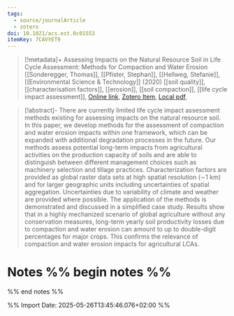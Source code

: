 ```yaml
---
tags:
  - source/journalArticle
  - zotero
doi: 10.1021/acs.est.0c01553
itemKey: 7CAVYET9
---
```

>[!metadata]+
> Assessing Impacts on the Natural Resource Soil in Life Cycle Assessment: Methods for Compaction and Water Erosion
> [[Sonderegger, Thomas]], [[Pfister, Stephan]], [[Hellweg, Stefanie]], 
> [[Environmental Science & Technology]] (2020)
> [[soil quality]], [[characterisation factors]], [[erosion]], [[soil compaction]], [[life cycle impact assessment]], 
> [Online link](https://doi.org/10.1021/acs.est.0c01553), [Zotero Item](zotero://select/library/items/7CAVYET9), [Local pdf](file://C:/Users/aburg/Documents/references/zotero/storage/WJPVLC9U/Sonderegger2020_AssessingImpacts.pdf), 

>[!abstract]-
>There are currently limited life cycle impact assessment methods existing for assessing impacts on the natural resource soil. In this paper, we develop methods for the assessment of compaction and water erosion impacts within one framework, which can be expanded with additional degradation processes in the future. Our methods assess potential long-term impacts from agricultural activities on the production capacity of soils and are able to distinguish between different management choices such as machinery selection and tillage practices. Characterization factors are provided as global raster data sets at high spatial resolution (∼1 km) and for larger geographic units including uncertainties of spatial aggregation. Uncertainties due to variability of climate and weather are provided where possible. The application of the methods is demonstrated and discussed in a simplified case study. Results show that in a highly mechanized scenario of global agriculture without any conservation measures, long-term yearly soil productivity losses due to compaction and water erosion can amount to up to double-digit percentages for major crops. This confirms the relevance of compaction and water erosion impacts for agricultural LCAs.

# Notes %% begin notes %%

%% end notes %%




%% Import Date: 2025-05-26T13:45:46.076+02:00 %%
